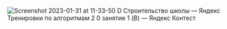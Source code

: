 ![Screenshot 2023-01-31 at 11-33-50 D  Строительство школы — Яндекс  Тренировки по алгоритмам 2 0 занятие 1 (B) — Яндекс Контест](https://user-images.githubusercontent.com/88425424/215709171-8bfef3f6-b3c0-418f-95f6-8c2514d2e2f5.png)
